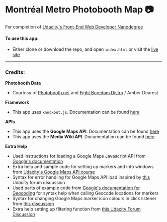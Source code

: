 # Montréal Metro Photobooth Map :camera:
For completion of [Udacity's Front-End Web Developer Nanodegree](https://www.udacity.com/course/front-end-web-developer-nanodegree--nd001)

#### To use this app:
- Either clone or download the repo, and open `index.html` or visit the [live site](https://erikaleigh.github.io/udacity-neighbourhood-map/)

-----
### Credits:

**Photobooth Data**
- Courtesy of [Photobooth.net](http://www.photobooth.net/locations/map.php?) and [Fight Boredom Distro](https://fight-boredom.com/2016/03/11/critical-breakfast-2-and-a-montreal-photobooth-map/) / Amber Dearest

**Framework**
- This app uses `knockout.js`. Documentation can be found [here](http://knockoutjs.com)

**APIs**
- This app uses the **Google Maps API**. Documentation can be found [here](https://developers.google.com/maps/documentation/)
- This app uses the **Media Wiki API**. Documentation can be found [here](https://www.mediawiki.org/wiki/API:Main_page)

**Extra Help**
- Used instructions for loading a Google Maps Javascript API from [Google's documentation](https://developers.google.com/maps/documentation/javascript/tutorial)
- Extra help and sample code for setting up markers and info windows from [Udacity's Google Maps API course](https://www.udacity.com/course/google-maps-apis--ud864)
- Syntax for error handling for Google Maps API load inspired by [this](https://discussions.udacity.com/t/handling-google-maps-in-async-and-fallback/34282/33?) Udacity forum discussion
- Used parts of example code from [Google's documentation for Geocoding](https://developers.google.com/maps/documentation/javascript/geocoding) for syntax help when calling Geocode locations for markers
- Syntax for changing Google Maps marker icon colours in click listener from [this discussion](http://stackoverflow.com/questions/32651238/how-to-change-marker-color-google-maps)
- Extra help setting up filtering function from [this Udacity Forum Discussion](https://discussions.udacity.com/t/having-trouble-filtering-items/211011/7)

